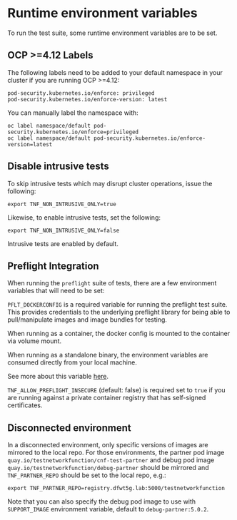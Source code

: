 <!-- markdownlint-disable line-length no-bare-urls -->
# Runtime environment variables

To run the test suite, some runtime environment variables are to be set.

## OCP >=4.12 Labels

The following labels need to be added to your default namespace in your cluster
if you are running OCP >=4.12:

```shell
pod-security.kubernetes.io/enforce: privileged
pod-security.kubernetes.io/enforce-version: latest
```

You can manually label the namespace with:

```shell
oc label namespace/default pod-security.kubernetes.io/enforce=privileged
oc label namespace/default pod-security.kubernetes.io/enforce-version=latest
```

## Disable intrusive tests

To skip intrusive tests which may disrupt cluster operations, issue the
following:

```shell
export TNF_NON_INTRUSIVE_ONLY=true
```

Likewise, to enable intrusive tests, set the following:

```shell
export TNF_NON_INTRUSIVE_ONLY=false
```

Intrusive tests are enabled by default.

## Preflight Integration

When running the `preflight` suite of tests, there are a few environment variables that
will need to be set:

`PFLT_DOCKERCONFIG` is a required variable for running the preflight test suite. This
provides credentials to the underlying preflight library for being able to pull/manipulate
images and image bundles for testing.

When running as a container, the docker config is mounted to the container via volume mount.

When running as a standalone binary, the environment variables are consumed directly from your local machine.

See more about this variable [here](https://github.com/redhat-openshift-ecosystem/openshift-preflight/blob/main/docs/CONFIG.md).

`TNF_ALLOW_PREFLIGHT_INSECURE` (default: false) is required set to `true` if you are running
against a private container registry that has self-signed certificates.

## Disconnected environment

In a disconnected environment, only specific versions of images are mirrored to
the local repo. For those environments, the partner pod image
`quay.io/testnetworkfunction/cnf-test-partner` and debug pod image
`quay.io/testnetworkfunction/debug-partner` should be mirrored and
`TNF_PARTNER_REPO` should be set to the local repo, e.g.:

```shell
export TNF_PARTNER_REPO=registry.dfwt5g.lab:5000/testnetworkfunction
```

Note that you can also specify the debug pod image to use with `SUPPORT_IMAGE`
environment variable, default to `debug-partner:5.0.2`.
